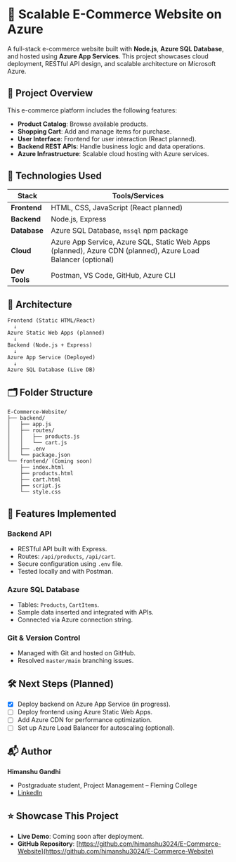 # 🛒 Scalable E-Commerce Website on Azure

A full-stack e-commerce website built with **Node.js**, **Azure SQL Database**, and hosted using **Azure App Services**. This project showcases cloud deployment, RESTful API design, and scalable architecture on Microsoft Azure.

## 🔧 Project Overview

This e-commerce platform includes the following features:

- **Product Catalog**: Browse available products.
- **Shopping Cart**: Add and manage items for purchase.
- **User Interface**: Frontend for user interaction (React planned).
- **Backend REST APIs**: Handle business logic and data operations.
- **Azure Infrastructure**: Scalable cloud hosting with Azure services.

## 🚀 Technologies Used

| **Stack**    | **Tools/Services**                     |
|--------------|----------------------------------------|
| **Frontend** | HTML, CSS, JavaScript (React planned)   |
| **Backend**  | Node.js, Express                       |
| **Database** | Azure SQL Database, `mssql` npm package|
| **Cloud**    | Azure App Service, Azure SQL, Static Web Apps (planned), Azure CDN (planned), Azure Load Balancer (optional) |
| **Dev Tools**| Postman, VS Code, GitHub, Azure CLI    |

## 🧱 Architecture

```
Frontend (Static HTML/React)
  ↓
Azure Static Web Apps (planned)
  ↓
Backend (Node.js + Express)
  ↓
Azure App Service (Deployed)
  ↓
Azure SQL Database (Live DB)
```

## 🗂️ Folder Structure

```
E-Commerce-Website/
├── backend/
│   ├── app.js
│   ├── routes/
│   │   ├── products.js
│   │   └── cart.js
│   ├── .env
│   └── package.json
└── frontend/ (Coming soon)
    ├── index.html
    ├── products.html
    ├── cart.html
    ├── script.js
    └── style.css
```

## 📌 Features Implemented

### Backend API
- RESTful API built with Express.
- Routes: `/api/products`, `/api/cart`.
- Secure configuration using `.env` file.
- Tested locally and with Postman.

### Azure SQL Database
- Tables: `Products`, `CartItems`.
- Sample data inserted and integrated with APIs.
- Connected via Azure connection string.

### Git & Version Control
- Managed with Git and hosted on GitHub.
- Resolved `master/main` branching issues.

## 🛠️ Next Steps (Planned)

- [x] Deploy backend on Azure App Service (in progress).
- [ ] Deploy frontend using Azure Static Web Apps.
- [ ] Add Azure CDN for performance optimization.
- [ ] Set up Azure Load Balancer for autoscaling (optional).

## 📬 Author

**Himanshu Gandhi**  
- Postgraduate student, Project Management – Fleming College  
- [LinkedIn](https://linkedin.com/in/himanshu3024)

## ⭐ Showcase This Project

- **Live Demo**: Coming soon after deployment.
- **GitHub Repository**: [https://github.com/himanshu3024/E-Commerce-Website](https://github.com/himanshu3024/E-Commerce-Website)